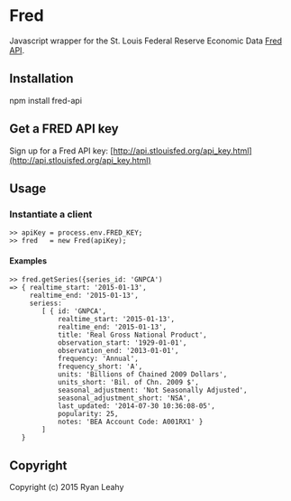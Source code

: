 # Fred

Javascript wrapper for the St. Louis Federal Reserve Economic Data [Fred API](http://api.stlouisfed.org/).

## Installation

   npm install fred-api

## Get a FRED API key

Sign up for a Fred API key: [http://api.stlouisfed.org/api_key.html](http://api.stlouisfed.org/api_key.html)

## Usage

### Instantiate a client

    >> apiKey = process.env.FRED_KEY;
    >> fred   = new Fred(apiKey);

#### Examples

    >> fred.getSeries({series_id: 'GNPCA')
    => { realtime_start: '2015-01-13',
         realtime_end: '2015-01-13',
         seriess:
            [ { id: 'GNPCA',
                realtime_start: '2015-01-13',
                realtime_end: '2015-01-13',
                title: 'Real Gross National Product',
                observation_start: '1929-01-01',
                observation_end: '2013-01-01',
                frequency: 'Annual',
                frequency_short: 'A',
                units: 'Billions of Chained 2009 Dollars',
                units_short: 'Bil. of Chn. 2009 $',
                seasonal_adjustment: 'Not Seasonally Adjusted',
                seasonal_adjustment_short: 'NSA',
                last_updated: '2014-07-30 10:36:08-05',
                popularity: 25,
                notes: 'BEA Account Code: A001RX1' }
            ]
       }

## Copyright

Copyright (c) 2015 Ryan Leahy
